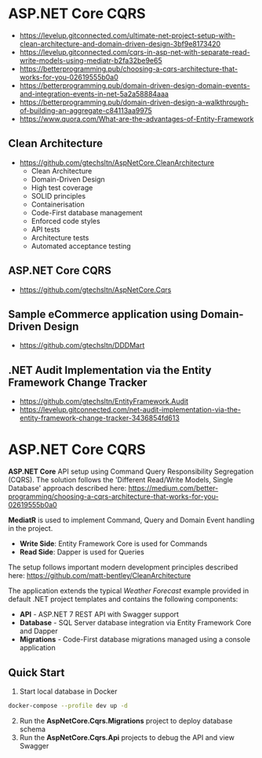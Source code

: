 # ASP.NET Core CQRS
+ https://levelup.gitconnected.com/ultimate-net-project-setup-with-clean-architecture-and-domain-driven-design-3bf9e8173420
+ https://levelup.gitconnected.com/cqrs-in-asp-net-with-separate-read-write-models-using-mediatr-b2fa32be9e65
+ https://betterprogramming.pub/choosing-a-cqrs-architecture-that-works-for-you-02619555b0a0
+ https://betterprogramming.pub/domain-driven-design-domain-events-and-integration-events-in-net-5a2a58884aaa
+ https://betterprogramming.pub/domain-driven-design-a-walkthrough-of-building-an-aggregate-c84113aa9975
+ https://www.quora.com/What-are-the-advantages-of-Entity-Framework

## Clean Architecture
+ https://github.com/gtechsltn/AspNetCore.CleanArchitecture
  + Clean Architecture
  + Domain-Driven Design
  + High test coverage
  + SOLID principles
  + Containerisation
  + Code-First database management
  + Enforced code styles
  + API tests
  + Architecture tests
  + Automated acceptance testing

## ASP.NET Core CQRS
+ https://github.com/gtechsltn/AspNetCore.Cqrs

## Sample eCommerce application using Domain-Driven Design
+ https://github.com/gtechsltn/DDDMart

## .NET Audit Implementation via the Entity Framework Change Tracker
+ https://github.com/gtechsltn/EntityFramework.Audit
+ https://levelup.gitconnected.com/net-audit-implementation-via-the-entity-framework-change-tracker-3436854fd613

# ASP.NET Core CQRS

**ASP.NET Core** API setup using Command Query Responsibility Segregation (CQRS). 
The solution follows the 'Different Read/Write Models, Single Database' approach described here: https://medium.com/better-programming/choosing-a-cqrs-architecture-that-works-for-you-02619555b0a0

**MediatR** is used to implement Command, Query and Domain Event handling in the project.

- **Write Side**: Entity Framework Core is used for Commands
- **Read Side**: Dapper is used for Queries

The setup follows important modern development principles described here: https://github.com/matt-bentley/CleanArchitecture

The application extends the typical *Weather Forecast* example provided in default .NET project templates and contains the following components:

- **API** - ASP.NET 7 REST API with Swagger support
- **Database** - SQL Server database integration via Entity Framework Core and Dapper
- **Migrations** - Code-First database migrations managed using a console application
  

## Quick Start

1. Start local database in Docker

```bash
docker-compose --profile dev up -d
```

2. Run the **AspNetCore.Cqrs.Migrations** project to deploy database schema
3. Run the **AspNetCore.Cqrs.Api** projects to debug the API and view Swagger

